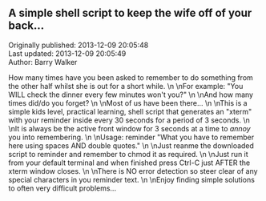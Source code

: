 ## A simple shell script to keep the wife off of your back...  
Originally published: 2013-12-09 20:05:48  
Last updated: 2013-12-09 20:05:49  
Author: Barry Walker  
  
How many times have you been asked to remember to do something from the other half whilst she is out for a short while.\n\nFor example: "You WILL check the dinner every few minutes won't you?"\n\nAnd how many times did/do you forget?\n\nMost of us have been there...\n\nThis is a simple kids level, practical learning, shell script that generates an "xterm" with your reminder inside every 30 seconds for a period of 3 seconds.\n\nIt is always be the active front window for 3 seconds at a time to _annoy_ you into remembering.\n\nUsage: reminder "What you have to remember here using spaces AND double quotes."<CR>\n\nJust reanme the downloaded script to reminder and remember to chmod it as required.\n\nJust run it from your default terminal and when finished press Ctrl-C just AFTER the xterm window closes.\n\nThere is NO error detection so steer clear of any special characters in you reminder text.\n\nEnjoy finding simple solutions to often very difficult problems...